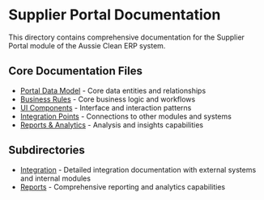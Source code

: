 
# Supplier Portal Documentation

This directory contains comprehensive documentation for the Supplier Portal module of the Aussie Clean ERP system.

## Core Documentation Files

- [Portal Data Model](./PORTAL_DATA_MODEL.md) - Core data entities and relationships
- [Business Rules](./BUSINESS_RULES.md) - Core business logic and workflows
- [UI Components](./UI_COMPONENTS.md) - Interface and interaction patterns
- [Integration Points](./INTEGRATION_POINTS.md) - Connections to other modules and systems
- [Reports & Analytics](./REPORTS_ANALYTICS.md) - Analysis and insights capabilities

## Subdirectories

- [Integration](./integration/) - Detailed integration documentation with external systems and internal modules
- [Reports](./reports/) - Comprehensive reporting and analytics capabilities

